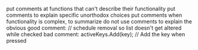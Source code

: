 put comments at functions that can't describe their functionality
put comments to explain specific unorthodox choices
put comments when functionality is complex, to summarize
do not use comments to explain the obvious
good comment:
// schedule removal so list doesn't get altered while checked
bad comment:
activeKeys.Add(key); // Add the key when pressed
